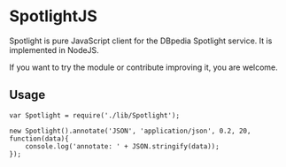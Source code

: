 # SpotlightJS

Spotlight is pure JavaScript client for the DBpedia Spotlight service.
It is implemented in NodeJS.

If you want to try the module or contribute improving it, you are welcome.

## Usage

    var Spotlight = require('./lib/Spotlight');
    
    new Spotlight().annotate('JSON', 'application/json', 0.2, 20, function(data){
        console.log('annotate: ' + JSON.stringify(data));
    });